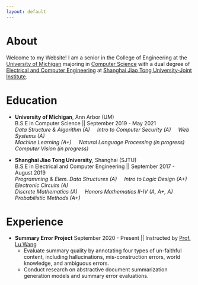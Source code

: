 ```yaml
---
layout: default
---
```


# About

Welcome to my Website! I am a senior in the College of Engineering at the [University of Michigan](https://umich.edu/) majoring in [Computer Science](https://cse.engin.umich.edu/) with a dual degree of [Electrical and Computer Engineering](http://umji.sjtu.edu.cn/academics/undergraduate-program/electrical-and-computer-engineering/) at [Shanghai Jiao Tong University-Joint Institute](https://www.ji.sjtu.edu.cn/).

# Education

 - **University of Michigan**, Ann Arbor (UM)<br>
   B.S.E in Computer Science || September 2019 - May 2021<br>
   _Data Structure & Algorithm (A)  &nbsp;&nbsp;&nbsp;  Intro to Computer Security (A) &nbsp;&nbsp;&nbsp;   Web Systems (A)_<br>
   _Machine Learning (A+)  &nbsp;&nbsp;&nbsp;  Natural Language Processing (in progress)  <br>  Computer Vision (in progress)_<br>
   
 - **Shanghai Jiao Tong University**, Shanghai (SJTU)<br>
   B.S.E in Electrical and Computer Engineering || September 2017 - August 2019<br>
   _Programming & Elem. Data Structures (A) &nbsp;&nbsp;&nbsp;  Intro to Logic Design (A+) &nbsp;&nbsp;&nbsp; Electronic Circuits (A)_<br>
   _Discrete Mathematics (A)  &nbsp;&nbsp;&nbsp;  Honors Mathematics II-IV (A, A+, A) &nbsp;&nbsp;&nbsp;  Probabilistic Methods (A+)_<br>
   
# Experience
 - **Summary Error Project**
   September 2020 - Present || Instructed by [Prof. Lu Wang](https://web.eecs.umich.edu/~wangluxy/)<br>
    - Evaluate summary quality by annotating four types of un-faithful content, including hallucinations, mis-construction errors, world knowledge, and ambiguous errors.
    - Conduct research on abstractive document summarization generation models and summary error evaluations.
